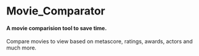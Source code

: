 # Movie_Comparator
#### A movie comparision tool to save time.
Compare movies to view based on metascore, ratings, awards, actors and much more.

